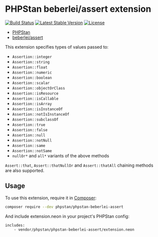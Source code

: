 # PHPStan beberlei/assert extension

[![Build Status](https://travis-ci.org/phpstan/phpstan-beberlei-assert.svg)](https://travis-ci.org/phpstan/phpstan-beberlei-assert)
[![Latest Stable Version](https://poser.pugx.org/phpstan/phpstan-beberlei-assert/v/stable)](https://packagist.org/packages/phpstan/phpstan-beberlei-assert)
[![License](https://poser.pugx.org/phpstan/phpstan-beberlei-assert/license)](https://packagist.org/packages/phpstan/phpstan-beberlei-assert)

* [PHPStan](https://github.com/phpstan/phpstan)
* [beberlei/assert](https://github.com/beberlei/assert)

This extension specifies types of values passed to:

* `Assertion::integer`
* `Assertion::string`
* `Assertion::float`
* `Assertion::numeric`
* `Assertion::boolean`
* `Assertion::scalar`
* `Assertion::objectOrClass`
* `Assertion::isResource`
* `Assertion::isCallable`
* `Assertion::isArray`
* `Assertion::isInstanceOf`
* `Assertion::notIsInstanceOf`
* `Assertion::subclassOf`
* `Assertion::true`
* `Assertion::false`
* `Assertion::null`
* `Assertion::notNull`
* `Assertion::same`
* `Assertion::notSame`
* `nullOr*` and `all*` variants of the above methods

`Assert::that`, `Assert::thatNullOr` and `Assert::thatAll` chaining methods are also supported.

## Usage

To use this extension, require it in [Composer](https://getcomposer.org/):

```bash
composer require --dev phpstan/phpstan-beberlei-assert
```

And include extension.neon in your project's PHPStan config:

```
includes:
	- vendor/phpstan/phpstan-beberlei-assert/extension.neon
```
